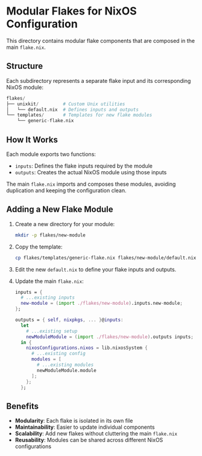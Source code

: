 # Modular Flakes for NixOS Configuration

This directory contains modular flake components that are composed in the main `flake.nix`.

## Structure

Each subdirectory represents a separate flake input and its corresponding NixOS module:

```nix
flakes/
├── unixkit/         # Custom Unix utilities
│   └── default.nix  # Defines inputs and outputs
└── templates/       # Templates for new flake modules
    └── generic-flake.nix
```

## How It Works

Each module exports two functions:

- `inputs`: Defines the flake inputs required by the module
- `outputs`: Creates the actual NixOS module using those inputs

The main `flake.nix` imports and composes these modules, avoiding duplication and keeping the configuration clean.

## Adding a New Flake Module

1. Create a new directory for your module:

   ```bash
   mkdir -p flakes/new-module
   ```

2. Copy the template:

   ```bash
   cp flakes/templates/generic-flake.nix flakes/new-module/default.nix
   ```

3. Edit the new `default.nix` to define your flake inputs and outputs.

4. Update the main `flake.nix`:

   ```nix
   inputs = {
     # ...existing inputs
     new-module = (import ./flakes/new-module).inputs.new-module;
   };
   
   outputs = { self, nixpkgs, ... }@inputs: 
     let
       # ...existing setup
       newModuleModule = (import ./flakes/new-module).outputs inputs;
     in {
       nixosConfigurations.nixos = lib.nixosSystem {
         # ...existing config
         modules = [
           # ...existing modules
           newModuleModule.module
         ];
       };
     };
   ```

## Benefits

- **Modularity**: Each flake is isolated in its own file
- **Maintainability**: Easier to update individual components
- **Scalability**: Add new flakes without cluttering the main `flake.nix`
- **Reusability**: Modules can be shared across different NixOS configurations
